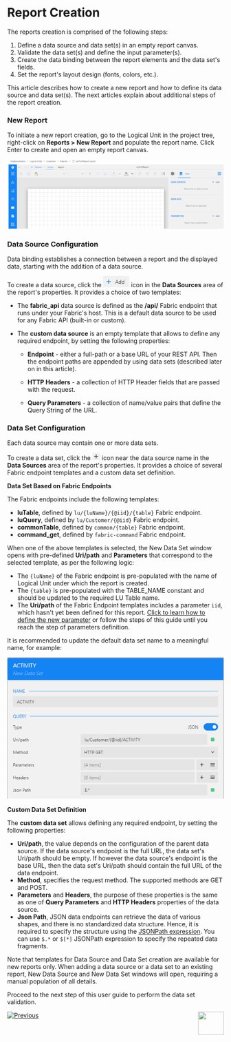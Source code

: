 # Report Creation

The reports creation is comprised of the following steps:

1. Define a data source and data set(s) in an empty report canvas. 
2. Validate the data set(s) and define the input parameter(s).
3. Create the data binding between the report elements and the data set's fields. 
4. Set the report's layout design (fonts, colors, etc.).

This article describes how to create a new report and how to define its data source and data set(s). The next articles explain about additional steps of the report creation.

### New Report

To initiate a new report creation, go to the Logical Unit in the project tree, right-click on **Reports > New Report** and populate the report name. Click Enter to create and open an empty report canvas. 

![](images/02_create_new_rep_01.png)

### Data Source Configuration

Data binding establishes a connection between a report and the displayed data, starting with the addition of a data source.

To create a data source, click the ![](images/add_icon.png) icon in the **Data Sources** area of the report's properties. It provides a choice of two templates:

- The **fabric_api** data source is defined as the **/api/** Fabric endpoint that runs under your Fabric's host. This is a default data source to be used for any Fabric API (built-in or custom).

- The **custom data source** is an empty template that allows to define any required endpoint, by setting the following properties:

  - **Endpoint** - either a full-path or a base URL of your REST API. Then the endpoint paths are appended by using data sets (described later on in this article).

  - **HTTP Headers** - a collection of HTTP Header fields that are passed with the request. 

  - **Query Parameters** - a collection of name/value pairs that define the Query String of the URL.

### Data Set Configuration

Each data source may contain one or more data sets. 

To create a data set, click the ![](images/plus_icon.png) icon near the data source name in the **Data Sources** area of the report's properties. It provides a choice of several Fabric endpoint templates and a custom data set definition.

**Data Set Based on Fabric Endpoints** 

The Fabric endpoints include the following templates:

* **luTable**, defined by ```lu/{luName}/{@iid}/{table}``` Fabric endpoint.
* **luQuery**, defined by ```lu/Customer/{@iid}``` Fabric endpoint.
* **commonTable**, defined by ```common/{table}``` Fabric endpoint.
* **command_get**, defined by ```fabric-command``` Fabric endpoint.

When one of the above templates is selected, the New Data Set window opens with pre-defined **Uri/path** and **Parameters** that correspond to the selected template, as per the following logic:

* The ```{luName}``` of the Fabric endpoint is pre-populated with the name of Logical Unit under which the report is created. 
* The ```{table}``` is pre-populated with the TABLE_NAME constant and should be updated to the required LU Table name. 
* The **Uri/path** of the Fabric Endpoint templates includes a parameter ```iid```, which hasn't yet been defined for this report. [Click to learn how to define the new parameter]() or follow the steps of this guide until you reach the step of parameters definition.

It is recommended to update the default data set name to a meaningful name, for example:

<img src="images/02_new_data_set.png"  />

**Custom Data Set Definition**

The **custom data set** allows defining any required endpoint, by setting the following properties:
* **Uri/path**, the value depends on the configuration of the parent data source. If the data source's endpoint is the full URL, the data set's Uri/path should be empty. If however the data source's endpoint is the base URL, then the data set's Uri/path should contain the full URL of the data endpoint.
* **Method**, specifies the request method. The supported methods are GET and POST.
* **Parameters** and **Headers**, the purpose of these properties is the same as one of **Query Parameters** and **HTTP Headers** properties of the data source. 
* **Json Path**, JSON data endpoints can retrieve the data of various shapes, and there is no standardized data structure. Hence, it is required to specify the structure using the [JSONPath expression](https://goessner.net/articles/JsonPath/). You can use `$.*` or `$[*]` JSONPath expression to specify the repeated data fragments.



Note that templates for Data Source and Data Set creation are available for new reports only. When adding a data source or a data set to an existing report, New Data Source and New Data Set windows will open, requiring a manual population of all details. 



Proceed to the next step of this user guide to perform the data set validation.



[![Previous](/articles/images/Previous.png)](01_reports_overview.md)[<img align="right" width="60" height="54" src="/articles/images/Next.png">](03_data_set_validation.md) 
